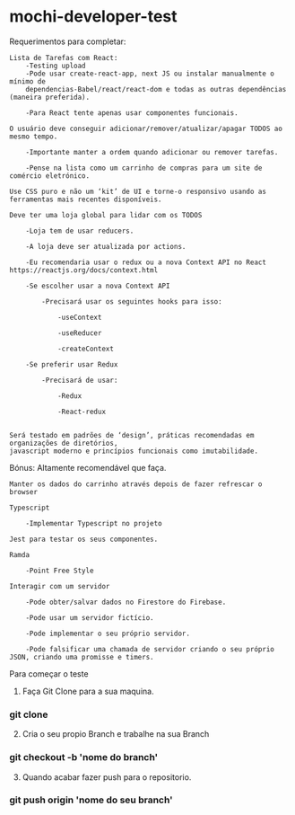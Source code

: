 # mochi-developer-test

Requerimentos para completar:

    Lista de Tarefas com React:
        -Testing upload
        -Pode usar create-react-app, next JS ou instalar manualmente o mínimo de 
        dependencias-Babel/react/react-dom e todas as outras dependências (maneira preferida).

        -Para React tente apenas usar componentes funcionais.

    O usuário deve conseguir adicionar/remover/atualizar/apagar TODOS ao mesmo tempo.

        -Importante manter a ordem quando adicionar ou remover tarefas.

        -Pense na lista como um carrinho de compras para um site de comércio eletrónico.

    Use CSS puro e não um ‘kit’ de UI e torne-o responsivo usando as ferramentas mais recentes disponíveis.

    Deve ter uma loja global para lidar com os TODOS

        -Loja tem de usar reducers.

        -A loja deve ser atualizada por actions.

        -Eu recomendaria usar o redux ou a nova Context API no React https://reactjs.org/docs/context.html

        -Se escolher usar a nova Context API

            -Precisará usar os seguintes hooks para isso:

                -useContext

                -useReducer

                -createContext

        -Se preferir usar Redux

            -Precisará de usar:

                -Redux

                -React-redux


    Será testado em padrões de ‘design’, práticas recomendadas em organizações de diretórios, 
    javascript moderno e princípios funcionais como imutabilidade.

Bónus: Altamente recomendável que faça.

    Manter os dados do carrinho através depois de fazer refrescar o browser

    Typescript

        -Implementar Typescript no projeto

    Jest para testar os seus componentes.

    Ramda

        -Point Free Style

    Interagir com um servidor

        -Pode obter/salvar dados no Firestore do Firebase.

        -Pode usar um servidor fictício.

        -Pode implementar o seu próprio servidor.
        
        -Pode falsificar uma chamada de servidor criando o seu próprio JSON, criando uma promisse e timers.

Para começar o teste

1. Faça Git Clone para a sua maquina.

### git clone

2. Cria o seu propio Branch e trabalhe na sua Branch

### git checkout -b 'nome do branch'

3. Quando acabar fazer push para o repositorio.

### git push origin 'nome do seu branch'